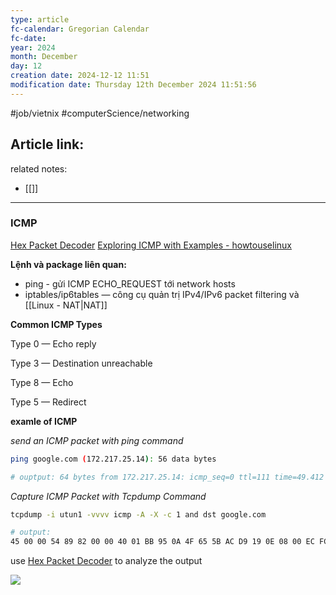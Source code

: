 ```yaml
---
type: article
fc-calendar: Gregorian Calendar
fc-date: 
year: 2024
month: December
day: 12
creation date: 2024-12-12 11:51
modification date: Thursday 12th December 2024 11:51:56
---
```


#job/vietnix #computerScience/networking 
## Article link:

related notes: 
- [[]]
_____


### ICMP 

[Hex Packet Decoder](https://hpd.gasmi.net/)
[Exploring ICMP with Examples - howtouselinux](https://www.howtouselinux.com/post/_icmp#ICMP_Packet_Structure)

**Lệnh và package liên quan:**
- ping - gửi ICMP ECHO_REQUEST tới network hosts
- iptables/ip6tables — công cụ quản trị IPv4/IPv6 packet filtering và [[Linux - NAT|NAT]]

**Common ICMP Types**

Type 0 — Echo reply

Type 3 — Destination unreachable

Type 8 — Echo

Type 5 — Redirect

**examle of ICMP**

*send an ICMP packet with ping command*

```bash
ping google.com (172.217.25.14): 56 data bytes

# ouptput: 64 bytes from 172.217.25.14: icmp_seq=0 ttl=111 time=49.412 ms
```

*Capture ICMP Packet with Tcpdump Command*

```bash
tcpdump -i utun1 -vvvv icmp -A -X -c 1 and dst google.com

# output:
45 00 00 54 89 82 00 00 40 01 BB 95 0A 4F 65 5B AC D9 19 0E 08 00 EC FC C9 50 00 00 60 2B 97 D8 00 08 5E A3 08 09 0A 0B 0C 0D 0E 0F 10 11 12 13 14 15 16 17 18 19 1A 1B 1C 1D 1E 1F 20 21 22 23 24 25 26 27 28 29 2A 2B 2C 2D 2E 2F 30 31 32 33 34 35 36 37
```

use [Hex Packet Decoder](https://hpd.gasmi.net/) to analyze the output 


![](http://sslhowto.files.wordpress.com/2021/07/5ac20-59b8e0_b202c4981fe344e39afc38af7d85e269mv2.png)

